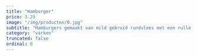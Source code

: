 ```yaml
---
title: "Hamburger"
price: 3.29
image: "/img/producten/0.jpg"
subtitle: "Hamburgers gemaakt van mild gekruid rundvlees met een rulle structuur. Een smakelijk stukje vlees voor bij de Hollandse maaltijd en een topper op een broodje met sla, tomaat en ui."
category: "varken"
truncated: false
ordinal: 0
---
```

